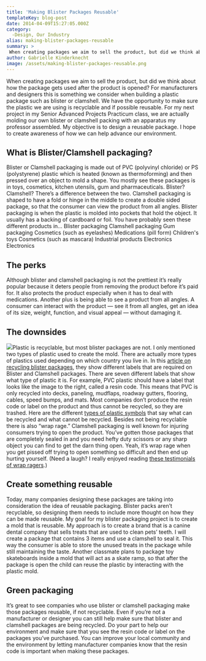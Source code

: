```yaml
---
title: 'Making Blister Packages Reusable'
templateKey: blog-post
date: 2014-04-09T15:27:05.000Z
category: 
  -Design, Our Industry
alias: making-blister-packages-reusable
summary: > 
 When creating packages we aim to sell the product, but did we think about how the package gets used after the product is opened? For manufacturers and designers this is something we consider when building a plastic package such as blister or clamshell. We have the opportunity to make sure the plastic we are using is recyclable and if possible reusable.
author: Gabrielle Kinderknecht
image: /assets/making-blister-packages-reusable.png
---
```


When creating packages we aim to sell the product, but did we think about how the package gets used after the product is opened? For manufacturers and designers this is something we consider when building a plastic package such as blister or clamshell. We have the opportunity to make sure the plastic we are using is recyclable and if possible reusable. For my next project in my Senior Advanced Projects Practicum class, we are actually molding our own blister or clamshell packing with an apparatus my professor assembled. My objective is to design a reusable package. I hope to create awareness of how we can help advance our environment.

What is Blister/Clamshell packaging?
------------------------------------

Blister or Clamshell packaging is made out of PVC (polyvinyl chloride) or PS (polystyrene) plastic which is heated (known as thermoforming) and then pressed over an object to mold a shape. You mostly see these packages is in toys, cosmetics, kitchen utensils, gum and pharmaceuticals. Blister? Clamshell? There’s a difference between the two. Clamshell packaging is shaped to have a fold or hinge in the middle to create a double sided package, so that the consumer can view the product from all angles. Blister packaging is when the plastic is molded into pockets that hold the object. It usually has a backing of cardboard or foil. You have probably seen these different products in... Blister packaging Clamshell packaging Gum packaging Cosmetics (such as eyelashes) Medications (pill form) Children's toys Cosmetics (such as mascara) Industrial products Electronics Electronics

The perks
---------

Although blister and clamshell packaging is not the prettiest it’s really popular because it deters people from removing the product before it’s paid for. It also protects the product especially when it has to deal with medications. Another plus is being able to see a product from all angles. A consumer can interact with the product — see it from all angles, get an idea of its size, weight, function, and visual appeal — without damaging it.

The downsides
-------------

![](/assets/recycle.png)Plastic is recyclable, but most blister packages are not. I only mentioned two types of plastic used to create the mold. There are actually more types of plastics used depending on which country you live in. In this [article on recycling blister packages](http://www.recygal.com/2010/11/07/can-recycling-blister-packs-become-a-reality/), they show different labels that are required on Blister and Clamshell packages. There are seven different labels that show what type of plastic it is. For example, PVC plastic should have a label that looks like the image to the right, called a resin code. This means that PVC is only recycled into decks, paneling, mudflaps, roadway gutters, flooring, cables, speed bumps, and mats. Most companies don’t produce the resin code or label on the product and thus cannot be recycled, so they are trashed. Here are the different [types of plastic symbols](https://www.quantumbalancing.com/recycle.htm) that say what can be recycled and what cannot be recycled. Besides not being recyclable there is also “wrap rage.” Clamshell packaging is well known for injuring consumers trying to open the product. You’ve gotten those packages that are completely sealed in and you need hefty duty scissors or any sharp object you can find to get the darn thing open. Yeah, it’s wrap rage when you get pissed off trying to open something so difficult and then end up hurting yourself. (Need a laugh? I really enjoyed reading [these testimonials of wrap ragers](http://www.wrapragecure.com/).)

Create something reusable
-------------------------

Today, many companies designing these packages are taking into consideration the idea of reusable packaging. Blister packs aren’t recyclable, so designing them needs to include more thought on how they can be made reusable. My goal for my blister packaging project is to create a mold that is reusable. My approach is to create a brand that is a canine dental company that sells treats that are used to clean pets’ teeth. I will create a package that contains 3 items and use a clamshell to seal it. This way the consumer is able to store the unused treats in the package while still maintaining the taste. Another classmate plans to package toy skateboards inside a mold that will act as a skate ramp, so that after the package is open the child can reuse the plastic by interacting with the plastic mold.

Green packaging
---------------

It’s great to see companies who use blister or clamshell packaging make those packages reusable, if not recyclable. Even if you’re not a manufacturer or designer you can still help make sure that blister and clamshell packages are being recycled. Do your part to help our environment and make sure that you see the resin code or label on the packages you’ve purchased. You can improve your local community and the environment by letting manufacturer companies know that the resin code is important when making these packages.